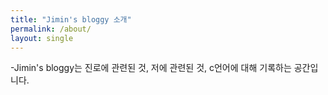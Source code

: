 ```yaml
---
title: "Jimin's bloggy 소개" 
permalink: /about/
layout: single
---
```


-Jimin's bloggy는 진로에 관련된 것, 저에 관련된 것, c언어에 대해 기록하는 공간입니다.
